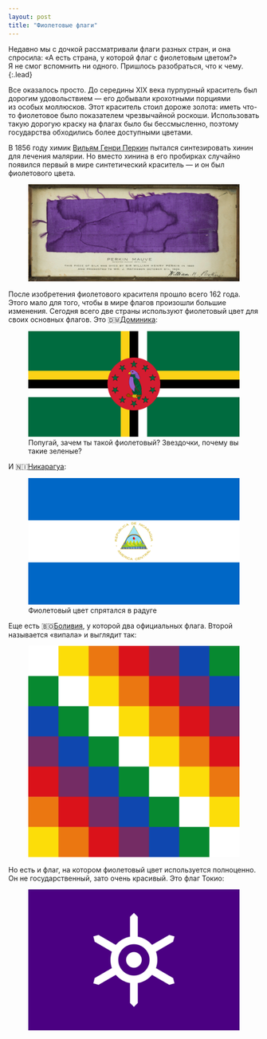 ```yaml
---
layout: post
title: "Фиолетовые флаги"
---
```


Недавно мы с дочкой рассматривали флаги разных стран, и она спросила: «А есть страна, у которой флаг с фиолетовым цветом?» Я не смог вспомнить ни одного. Пришлось разобраться, что к чему.
{:.lead}

<!-- more -->

Все оказалось просто. До середины XIX века пурпурный краситель был дорогим удовольствием — его добывали крохотными порциями из особых моллюсков. Этот краситель стоил дороже золота: иметь что-то фиолетовое было показателем чрезвычайной роскоши. Использовать такую дорогую краску на флагах было бы бессмысленно, поэтому государства обходились более доступными цветами.

В 1856 году химик [Вильям Генри Перкин](https://en.wikipedia.org/wiki/William_Henry_Perkin) пытался синтезировать хинин для лечения малярии. Но вместо хинина в его пробирках случайно появился первый в мире синтетический краситель — и он был фиолетового цвета.

<figure class="figure--wide">
  <img src="/i/blog/purple-flags/perkin.jpg">
  <!-- <figcaption>Если бы не эта картинка, я не писал бы этот пост</figcaption> -->
</figure>

После изобретения фиолетового красителя прошло всего 162 года. Этого мало для того, чтобы в мире флагов произошли большие изменения. Сегодня всего две страны используют фиолетовый цвет для своих основных флагов. Это 🇩🇲[Доминика](https://ru.wikipedia.org/wiki/%D0%94%D0%BE%D0%BC%D0%B8%D0%BD%D0%B8%D0%BA%D0%B0):

<figure class="figure--shadow">
  <img src="/i/blog/purple-flags/dominica.png">
  <figcaption>Попугай, зачем ты такой фиолетовый? Звездочки, почему вы такие зеленые?</figcaption>
</figure>

И 🇳🇮[Никарагуа](https://ru.wikipedia.org/wiki/%D0%9D%D0%B8%D0%BA%D0%B0%D1%80%D0%B0%D0%B3%D1%83%D0%B0):

<figure class="figure--shadow">
  <img src="/i/blog/purple-flags/nicaragua.png">
  <figcaption>Фиолетовый цвет спрятался в радуге</figcaption>
</figure>

Еще есть 🇧🇴[Боливия](https://ru.wikipedia.org/wiki/%D0%91%D0%BE%D0%BB%D0%B8%D0%B2%D0%B8%D1%8F), у которой два официальных флага. Второй называется «випала» и выглядит так:

<figure class="figure--shadow">
  <img src="/i/blog/purple-flags/wiphala.png">
</figure>

Но есть и флаг, на котором фиолетовый цвет используется полноценно. Он не государственный, зато очень красивый. Это флаг Токио:

<figure class="figure--shadow">
  <img src="/i/blog/purple-flags/tokyo.png">
</figure>

